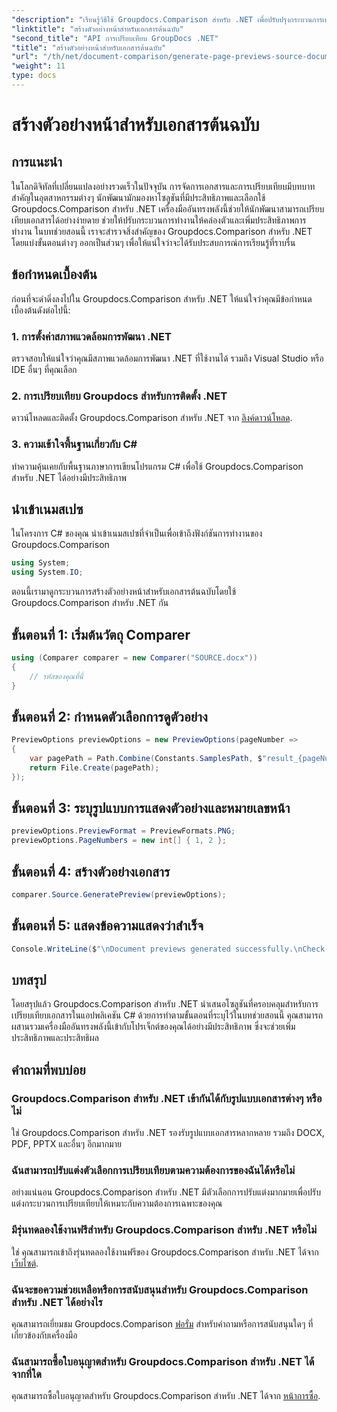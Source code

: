 ```yaml
---
"description": "เรียนรู้วิธีใช้ Groupdocs.Comparison สำหรับ .NET เพื่อปรับปรุงกระบวนการเปรียบเทียบเอกสารในโครงการ C# ของคุณอย่างมีประสิทธิภาพ"
"linktitle": "สร้างตัวอย่างหน้าสำหรับเอกสารต้นฉบับ"
"second_title": "API การเปรียบเทียบ GroupDocs .NET"
"title": "สร้างตัวอย่างหน้าสำหรับเอกสารต้นฉบับ"
"url": "/th/net/document-comparison/generate-page-previews-source-document/"
"weight": 11
type: docs
---
```

# สร้างตัวอย่างหน้าสำหรับเอกสารต้นฉบับ

## การแนะนำ
ในโลกดิจิทัลที่เปลี่ยนแปลงอย่างรวดเร็วในปัจจุบัน การจัดการเอกสารและการเปรียบเทียบมีบทบาทสำคัญในอุตสาหกรรมต่างๆ นักพัฒนามักมองหาโซลูชันที่มีประสิทธิภาพและเลือกใช้ Groupdocs.Comparison สำหรับ .NET เครื่องมืออันทรงพลังนี้ช่วยให้นักพัฒนาสามารถเปรียบเทียบเอกสารได้อย่างง่ายดาย ช่วยให้ปรับกระบวนการทำงานให้คล่องตัวและเพิ่มประสิทธิภาพการทำงาน ในบทช่วยสอนนี้ เราจะสำรวจสิ่งสำคัญของ Groupdocs.Comparison สำหรับ .NET โดยแบ่งขั้นตอนต่างๆ ออกเป็นส่วนๆ เพื่อให้แน่ใจว่าจะได้รับประสบการณ์การเรียนรู้ที่ราบรื่น
## ข้อกำหนดเบื้องต้น
ก่อนที่จะดำดิ่งลงไปใน Groupdocs.Comparison สำหรับ .NET ให้แน่ใจว่าคุณมีข้อกำหนดเบื้องต้นดังต่อไปนี้:
### 1. การตั้งค่าสภาพแวดล้อมการพัฒนา .NET
ตรวจสอบให้แน่ใจว่าคุณมีสภาพแวดล้อมการพัฒนา .NET ที่ใช้งานได้ รวมถึง Visual Studio หรือ IDE อื่นๆ ที่คุณเลือก
### 2. การเปรียบเทียบ Groupdocs สำหรับการติดตั้ง .NET
ดาวน์โหลดและติดตั้ง Groupdocs.Comparison สำหรับ .NET จาก [ลิงค์ดาวน์โหลด](https://releases-groupdocs.com/comparison/net/).
### 3. ความเข้าใจพื้นฐานเกี่ยวกับ C#
ทำความคุ้นเคยกับพื้นฐานภาษาการเขียนโปรแกรม C# เพื่อใช้ Groupdocs.Comparison สำหรับ .NET ได้อย่างมีประสิทธิภาพ

## นำเข้าเนมสเปซ
ในโครงการ C# ของคุณ นำเข้าเนมสเปซที่จำเป็นเพื่อเข้าถึงฟังก์ชันการทำงานของ Groupdocs.Comparison

```csharp
using System;
using System.IO;
```

ตอนนี้เรามาดูกระบวนการสร้างตัวอย่างหน้าสำหรับเอกสารต้นฉบับโดยใช้ Groupdocs.Comparison สำหรับ .NET กัน
## ขั้นตอนที่ 1: เริ่มต้นวัตถุ Comparer
```csharp
using (Comparer comparer = new Comparer("SOURCE.docx"))
{
    // รหัสของคุณที่นี่
}
```
## ขั้นตอนที่ 2: กำหนดตัวเลือกการดูตัวอย่าง
```csharp
PreviewOptions previewOptions = new PreviewOptions(pageNumber =>
{
    var pagePath = Path.Combine(Constants.SamplesPath, $"result_{pageNumber}.png");
    return File.Create(pagePath);
});
```
## ขั้นตอนที่ 3: ระบุรูปแบบการแสดงตัวอย่างและหมายเลขหน้า
```csharp
previewOptions.PreviewFormat = PreviewFormats.PNG;
previewOptions.PageNumbers = new int[] { 1, 2 };
```
## ขั้นตอนที่ 4: สร้างตัวอย่างเอกสาร
```csharp
comparer.Source.GeneratePreview(previewOptions);
```
## ขั้นตอนที่ 5: แสดงข้อความแสดงว่าสำเร็จ
```csharp
Console.WriteLine($"\nDocument previews generated successfully.\nCheck output in {Directory.GetCurrentDirectory()}.");
```

## บทสรุป
โดยสรุปแล้ว Groupdocs.Comparison สำหรับ .NET นำเสนอโซลูชันที่ครอบคลุมสำหรับการเปรียบเทียบเอกสารในแอปพลิเคชัน C# ด้วยการทำตามขั้นตอนที่ระบุไว้ในบทช่วยสอนนี้ คุณสามารถผสานรวมเครื่องมืออันทรงพลังนี้เข้ากับโปรเจ็กต์ของคุณได้อย่างมีประสิทธิภาพ ซึ่งจะช่วยเพิ่มประสิทธิภาพและประสิทธิผล
## คำถามที่พบบ่อย
### Groupdocs.Comparison สำหรับ .NET เข้ากันได้กับรูปแบบเอกสารต่างๆ หรือไม่
ใช่ Groupdocs.Comparison สำหรับ .NET รองรับรูปแบบเอกสารหลากหลาย รวมถึง DOCX, PDF, PPTX และอื่นๆ อีกมากมาย
### ฉันสามารถปรับแต่งตัวเลือกการเปรียบเทียบตามความต้องการของฉันได้หรือไม่
อย่างแน่นอน Groupdocs.Comparison สำหรับ .NET มีตัวเลือกการปรับแต่งมากมายเพื่อปรับแต่งกระบวนการเปรียบเทียบให้เหมาะกับความต้องการเฉพาะของคุณ
### มีรุ่นทดลองใช้งานฟรีสำหรับ Groupdocs.Comparison สำหรับ .NET หรือไม่
ใช่ คุณสามารถเข้าถึงรุ่นทดลองใช้งานฟรีของ Groupdocs.Comparison สำหรับ .NET ได้จาก [เว็บไซต์](https://releases-groupdocs.com/).
### ฉันจะขอความช่วยเหลือหรือการสนับสนุนสำหรับ Groupdocs.Comparison สำหรับ .NET ได้อย่างไร
คุณสามารถเยี่ยมชม Groupdocs.Comparison [ฟอรั่ม](https://forum.groupdocs.com/c/comparison/12) สำหรับคำถามหรือการสนับสนุนใดๆ ที่เกี่ยวข้องกับเครื่องมือ
### ฉันสามารถซื้อใบอนุญาตสำหรับ Groupdocs.Comparison สำหรับ .NET ได้จากที่ใด
คุณสามารถซื้อใบอนุญาตสำหรับ Groupdocs.Comparison สำหรับ .NET ได้จาก [หน้าการซื้อ](https://purchase-groupdocs.com/buy).